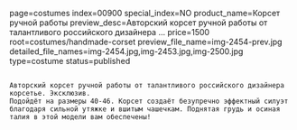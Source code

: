 page=costumes
index=00900
special_index=NO
product_name=Корсет ручной работы
preview_desc=Авторский корсет ручной работы от талантливого российского дизайнера ...
price=1500
root=costumes/handmade-corset
preview_file_name=img-2454-prev.jpg
detailed_file_names=img-2454.jpg,img-2453.jpg,img-2500.jpg
type=costume
status=published
~~~~~~

Авторский корсет ручной работы от талантливого российского дизайнера корсетье. Эксклюзив.
Подойдёт на размеры 40-46. Корсет создаёт безупречно эффектный силуэт благодаря сильной утяжке и вшитым чашечкам. Поднятая грудь и осиная талия в этой модели вам обеспечены!